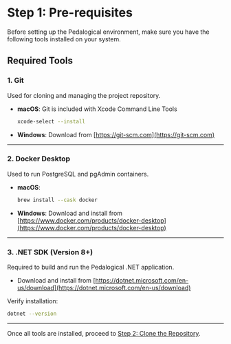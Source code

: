 # Step 1: Pre-requisites

Before setting up the Pedalogical environment, make sure you have the following tools installed on your system.

## Required Tools

### 1. Git
Used for cloning and managing the project repository.

- **macOS**: Git is included with Xcode Command Line Tools
  ```bash
  xcode-select --install
  ```
- **Windows**: Download from [https://git-scm.com](https://git-scm.com)

---

### 2. Docker Desktop
Used to run PostgreSQL and pgAdmin containers.

- **macOS**:
  ```bash
  brew install --cask docker
  ```
- **Windows**: Download and install from [https://www.docker.com/products/docker-desktop](https://www.docker.com/products/docker-desktop)

---

### 3. .NET SDK (Version 8+)
Required to build and run the Pedalogical .NET application.

- Download and install from [https://dotnet.microsoft.com/en-us/download](https://dotnet.microsoft.com/en-us/download)

Verify installation:
```bash
dotnet --version
```

---

Once all tools are installed, proceed to [Step 2: Clone the Repository](./clone-repo.md).
